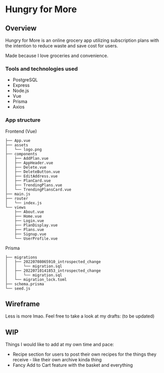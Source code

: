 # Hungry for More

## Overview
Hungry for More is an online grocery app utilizing subscription plans with the intention to reduce waste and save cost for users. 

Made because I love groceries and convenience.

### Tools and technologies used
- PostgreSQL 
- Express
- Node.js
- Vue
- Prisma
- Axios

### App structure
Frontend (Vue)
```
├── App.vue
├── assets
│   └── logo.png
├── components
│   ├── AddPlan.vue
│   ├── AppHeader.vue
│   ├── Delete.vue
│   ├── DeleteButton.vue
│   ├── EditAddress.vue
│   ├── PlanCard.vue
│   ├── TrendingPlans.vue
│   └── TrendingPlansCard.vue
├── main.js
├── router
│   └── index.js
└── views
    ├── About.vue
    ├── Home.vue
    ├── Login.vue
    ├── PlanDisplay.vue
    ├── Plans.vue
    ├── Signup.vue
    └── UserProfile.vue
```

Prisma
```
├── migrations
│   ├── 20220708065910_introspected_change
│   │   └── migration.sql
│   ├── 20220710141853_introspected_change
│   │   └── migration.sql
│   └── migration_lock.toml
├── schema.prisma
└── seed.js
```

## Wireframe
Less is more lmao. Feel free to take a look at my drafts:
(to be updated)


## WIP
Things I would like to add at my own time and pace:
- Recipe section for users to post their own recipes for the things they receive - like their own archive kinda thing
- Fancy Add to Cart feature with the basket and everything





